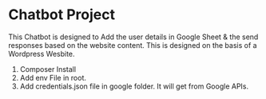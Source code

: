 # Chatbot Project


This Chatbot is designed to Add the user details in Google Sheet & the send responses based on the website content.
This is designed on the basis of a Wordpress Wesbite.


1. Composer Install
2. Add env File in root.
3. Add credentials.json file in google folder. It will get from Google APIs. 